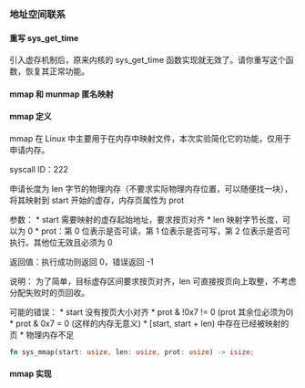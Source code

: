 ### 地址空间联系

#### 重写 sys_get_time
引入虚存机制后，原来内核的 sys_get_time 函数实现就无效了。请你重写这个函数，恢复其正常功能。

#### mmap 和 munmap 匿名映射

#### mmap 定义
mmap 在 Linux 中主要用于在内存中映射文件，本次实验简化它的功能，仅用于申请内存。

syscall ID：222

申请长度为 len 字节的物理内存（不要求实际物理内存位置，可以随便找一块），将其映射到 start 开始的虚存，内存页属性为 prot

参数：
    * start 需要映射的虚存起始地址，要求按页对齐 
    * len 映射字节长度，可以为 0 
    * prot：第 0 位表示是否可读，第 1 位表示是否可写，第 2 位表示是否可执行。其他位无效且必须为 0

返回值：执行成功则返回 0，错误返回 -1

说明：
为了简单，目标虚存区间要求按页对齐，len 可直接按页向上取整，不考虑分配失败时的页回收。

可能的错误：
    * start 没有按页大小对齐 
    * prot & !0x7 != 0 (prot 其余位必须为0)
    * prot & 0x7 = 0 (这样的内存无意义)
    * [start, start + len) 中存在已经被映射的页 
    * 物理内存不足
```rust
fn sys_mmap(start: usize, len: usize, prot: usize) -> isize;
```

#### mmap 实现


